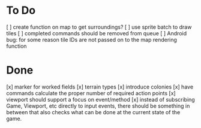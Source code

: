 # To Do

[ ] create function on map to get surroundings?
[ ] use sprite batch to draw tiles
[ ] completed commands should be removed from queue
[ ] Android bug: for some reason tile IDs are not passed on to the map rendering function

# Done

[x] marker for worked fields
[x] terrain types
[x] introduce colonies
[x] have commands calculate the proper number of required action points
[x] viewport should support a focus on event/method
[x] instead of subscribing Game, Viewport, etc directly to input events, there should be something in between that also checks what can be done at the current state of the game.
